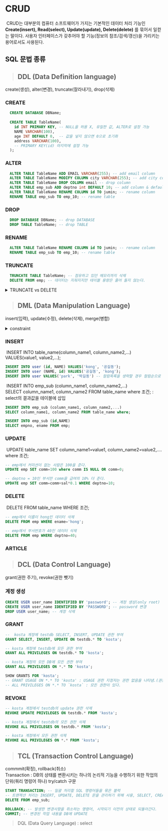 # CRUD
&nbsp;CRUD는 대부분의 컴퓨터 소프트웨어가 가지는 기본적인 데이터 처리 기능인 **Create(insert), Read(select), Update(update), Delete(delete)** 를 묶어서 일컫는 말이다. 사용자 인터페이스가 갖추어야 할 기능(정보의 참조/검색/갱신)을 가리키는 용어로서도 사용된다.

## SQL 문법 종류
> ## DDL (Data Definition language)  
 create(생성), alter(변경), truncate(잘라내기), drop(삭제)
### CREATE
```sql
  CREATE DATABASE DBName;
  
  CREATE TABLE TableName(
    id INT PRIMARY KEY, -- NULL을 허용 X, 유일한 값, ALTER로 설정 가능
    NAME VARCHAR(100),
    age INT DEFAULT 0,  -- 값을 넣지 않으면 0으로 초기화
    address VARCHAR(100),
    -- PRIMARY KEY(id) 마지막에 설정 가능
  );
```
### ALTER
```sql
  ALTER TABLE TableName ADD EMAIL VARCHAR(255); -- add email column
  ALTER TABLE TableName MODIFY COLUMN city VARCHAR(255); -- add city column
  ALTER TABLE TableName DROP COLUMN email -- drop column
  ALTER TABLE emp_sub ADD deptno int DEFAULT 10; -- add column & default
  ALTER TABLE TableName RENAME COLUMN id TO jumin; -- rename column
  RENAME TABLE emp_sub TO emp_10; -- rename table
```
### DROP
```sql
  DROP DATABASE DBName; -- drop DATABASE
  DROP TABLE TableName; -- drop TABLE
```
### RENAME
```sql
  ALTER TABLE TableName RENAME COLUMN id TO jumin; -- rename column
  RENAME TABLE emp_sub TO emp_10; -- rename table
```
### TRUNCATE
```sql
  TRUNCATE TABLE TableName; -- 점유하고 있던 메모리까지 삭제
  DELETE FROM emp; -- 데이터는 지줘지지만 테이블 용량은 줄어 들지 않는다.
```
<details>
<summary>TRUNCATE vs DELETE</summary>

<!-- 작성 -->
**TRUNCATE** 은 데이터 메모리까지 삭제해 시스템 부하가 적지만 데이터를 모두 삭제해 복구 불가능하다.  
**DELETE** 은 데이터를 삭제하지만 메모리까지 삭제하지 않아 시스템 부하가 크지만 복구가 가능하다.
</details>

> ## DML (Data Manipulation Language)  
 insert(입력), update(수정), delete(삭제), merge(병합)  
<details>
<summary>constraint</summary>

### UNIQUE
```sql
CREATE TABLE tname(
	email VARCHAR(50) UNIQUE
);

INSERT INTO tname VALUES(NULL); -- primary key와 unique 차이점 null은 허용
INSERT INTO tname VALUES(NULL); -- 같은 값 중복 허용
INSERT INTO tname VALUES('test'); -- 새로운 값 추가 허용
INSERT INTO tname VALUES('test'); -- null이 아닌 중복값은 허용하지 않는다.
```
### PRIMARY KEY &  NOT NULL
```sql
CREATE TABLE tname(
	id INT PRIMARY KEY, -- 동일한 데이터 허용하지 않고, null값도 허용하지 않는다. (unique & not null)
	NAME VARCHAR(20) NOT NULL -- null값 허용하지 않는다.
);
INSERT INTO tname VALUES(null, 'jang'); -- error
INSERT INTO tname VALUES(1, 'jang');
INSERT INTO tname VALUES(1, 'gang'); -- primary key error
INSERT INTO tname VALUES(2, NULL); -- name null error
```
### FOREIGN KEY
- Tables
```sql
CREATE TABLE user(
	id VARCHAR(100) AUTO_INCREMENT PRIMARY KEY, -- AUTO_
	NAME VARCHAR(100)
);

CREATE TABLE article(
	num INT AUTO_INCREMENT,
	title VARCHAR(500),
	content VARCHAR(1000),
	writer VARCHAR(100),
	PRIMARY KEY(num)
);
 ```

```sql
ALTER TABLE article ADD CONSTRAINT ATRICLE_USER_FK FOREIGN KEY(writer) REFERENCES user(id); -- 외부에서 제약조건 생성 외래키 이름 명시하지 않으면 자동으로 생성
INSERT article VALUES(NULL, '제목', '내용', 'hong'); -- error 'hong'이 user테이블에 없어서(외래키 제약 조건 위배)
INSERT article VALUES (NULL, '제목','내용', NULL); -- null 값은 가능

INSERT INTO user VALUES('hong', '홍길동');
INSERT article VALUES(NULL, '제목', '내용', 'hong'); -- success

-- 삭제 & 변경 불가, 외부에서 id column의 데이터를 참조하고 있어서 삭제 불가
DELETE FROM user WHERE id='hong'; -- hong 테이터를 article 데이블에서 참조하고 있어서 삭제 불가
UPDATE user SET id='kong' WHERE id='hong'; -- 삭제 & 변경 불가
UPDATE user SET NAME='홍홍' WHERE id='hong'; -- success

ALTER TABLE article DROP CONSTRAINT ATRICLE_USER_FK; -- 외래키 제약조건 삭제
INSERT INTO article VALUES(NULL, '송제목', '송내용', 'song');

ALTER TABLE article ADD CONSTRAINT ATRICLE_USER_FK FOREIGN KEY(writer) REFERENCES user(id) ON DELETE CASCADE; -- error 제약조건 위배되는 데이터가 있어('song') 불가
UPDATE article SET writer='hong' WHERE writer<>'hong';

-- on delete cascade : user id 'hong'을 참조하고 있던 aritcle 데이터 들이 같이 삭제(좋은 방법 X 다른 테이블의 데이터까지 영향이 생겨 위험)
ALTER TABLE article ADD CONSTRAINT ATRICLE_USER_FK FOREIGN KEY(writer) REFERENCES user(id) ON DELETE CASCADE; -- success
```
### CHECK
```sql
CREATE TABLE tname(
	NAME VARCHAR(20) NOT NULL,
	age INT DEFAULT 1 CHECK(age > 0) -- value의 범위 제한
);

INSERT INTO temp3 VALUES('kang', -1); -- age 범위 오류
```
</details>

### INSERT
&nbsp;INSERT INTO table_name(column_name1, column_name2,...) VALUES(value1, value2,...);
```sql
INSERT INTO user (id, NAME) VALUES('kong', '공길동');
INSERT INTO user (NAME, id) VALUES('공길동', 'kong');
INSERT INTO user VALUES('park', '박길동') -- 컬럼목록을 생략할 경우 컬럼순으로 모든 값 저장
```  

&nbsp;INSERT INTO emp_sub (column_name1, column_name2,...)  
SELECT column_name1, column_name2 FROM table_name where 조건; : select의 결과값을 테이블에 삽입
```sql
INSERT INTO emp_sub (column_name1, column_name2,...)
SELECT column_name1, column_name2 FROM table_name where;

INSERT INTO emp_sub (id,NAME)
SELECT empno, ename FROM emp;
```
### UPDATE
&nbsp;UPDATE table_name SET column_name1=value1, column_name2=value2,.... where 조건;
```sql
-- emp에서 커미션이 없는 사람은 100을 준다.
UPDATE emp SET comm=100 where comm IS NULL OR comm=0;

-- deptno = 10인 부서만 comm을 급여의 10% 더 준다.
UPDATE emp SET comm=comm+sal*0.1 WHERE deptno=10;
```

### DELETE
&nbsp;DELETE FROM table_name WHERE 조건;
```sql
-- emp에서 이름이 hong인 데이터 삭제
DELETE FROM emp WHERE ename='hong';

-- emp에서 부서번호가 40인 데이터 삭제
DELETE FROM emp WHERE deptno=40;
```

### ARTICLE

> ## DCL (Data Control Language)  
 grant(권한 주기), revoke(권한 뺏기)
### 계정 생성
```sql
CREATE USER user_name IDENTIFIED BY 'password'; -- 계정 생성(only root)
CREATE USER user_name IDENTIFIED BY 'PASSWORD'; -- password 변경
DROP USER user_name; -- 계정 삭제
```
### GRANT 
```sql
--  kosta 계정에 testdb SELECT, INSERT, UPDATE 권한 부여
GRANT SELECT, INSERT, UPDATE ON testdb.* TO 'kosta';

-- kosta 계정에 testdb에 모든 권한 부여
GRANT ALL PRIVILEGES ON testdb.* TO 'kosta';

-- kosta 계정의 모든 DB에 모든 권한 부여
GRANT ALL PRIVILEGES ON *.* TO 'kosta';

SHOW GRANTS FOR 'kosta'; 
-- GRANT USAGE ON *.* TO 'kosta' : USAGE 권한 지정자는 권한 없음을 나타냄.(권한은 없지만 계정은 있다)
-- ALL PRIVILEGES ON *.* TO `kosta` : 모든 권한이 있다.
```

### REVOKE
```sql
-- kosta 계정에서 testdb의 update 권한 삭제
REVOKE UPDATE PRIVILEGES ON testdb.* FROM 'kosta';

-- kosta 계정에서 testdb의 모든 권한 삭제
REVOKE ALL PRIVILEGES ON testdb.* FROM 'kosta';

-- kosta 계정에서 모든 권한 삭제 
REVOKE ALL PRIVILEGES ON *.* FROM 'kosta';
```
> ## TCL (Transaction Control Language)  
 commmit(확정), rollback(취소)  
 Transaction : DB의 상태를 변환시키는 하나의 논리적 기능을 수행하기 위한 작업의 단위(쿼리 명렁어 하나) try/catch 구문 
```sql
START TRANSACTION; -- 일괄 처리할 SQL 명령어들을 묶은 블럭
-- 트랜잭션 처리는 INSERT, UPDATE, DELETE 문을 관리하기 위해 사용, SELECT, CREATE, DROP 작업은 ROLLBACK 못함
DELETE FROM emp_sub;

ROLLBACK; -- 발생한 변경사항을 취소하는 명령어, 시작되기 이전의 상태로 되돌아간다.
COMMIT; -- 변경된 작업 내용을 DB에 UPDATE
```
> DQL (Data Query Language) : select

